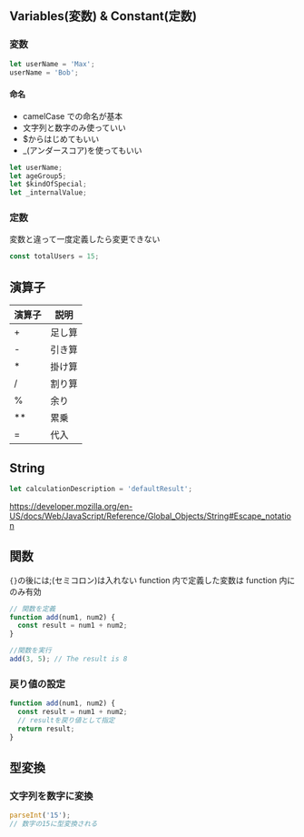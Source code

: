 ## Variables(変数) & Constant(定数)

### 変数

```javascript
let userName = 'Max';
userName = 'Bob';
```

#### 命名

- camelCase での命名が基本
- 文字列と数字のみ使っていい
- $からはじめてもいい
- \_(アンダースコア)を使ってもいい

```javascript
let userName;
let ageGroup5;
let $kindOfSpecial;
let _internalValue;
```

### 定数

変数と違って一度定義したら変更できない

```javascript
const totalUsers = 15;
```

## 演算子

| 演算子 | 説明   |
| ------ | ------ |
| +      | 足し算 |
| -      | 引き算 |
| \*     | 掛け算 |
| /      | 割り算 |
| %      | 余り   |
| \*\*   | 累乗   |
| =      | 代入   |

## String

```javascript
let calculationDescription = 'defaultResult';
```

https://developer.mozilla.org/en-US/docs/Web/JavaScript/Reference/Global_Objects/String#Escape_notation

## 関数

`{}`の後には;(セミコロン)は入れない
function 内で定義した変数は function 内にのみ有効

```javascript
// 関数を定義
function add(num1, num2) {
  const result = num1 + num2;
}

//関数を実行
add(3, 5); // The result is 8
```

### 戻り値の設定

```javascript
function add(num1, num2) {
  const result = num1 + num2;
  // resultを戻り値として指定
  return result;
}
```

## 型変換

### 文字列を数字に変換

```javascript
parseInt('15');
// 数字の15に型変換される
```
